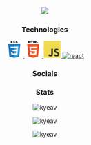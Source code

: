 <div align="center">
 <img src="https://readme-typing-svg.herokuapp.com/?lines=Hey,+I%27m+Kylie+%F0%9F%91%8B;&center=true&size=30" />
 </div>

<h3 align="center">Technologies</h3>
<p align="center"> 
<a href="https://www.w3schools.com/css/"> 
  <img src="https://raw.githubusercontent.com/devicons/devicon/master/icons/css3/css3-original-wordmark.svg" alt="css3" width="40" height="40"/> 
</a> 
  
<a href="https://www.w3.org/html/"> 
<img src="https://raw.githubusercontent.com/devicons/devicon/master/icons/html5/html5-original-wordmark.svg" alt="html5" width="40" height="40"/> 
</a> 
  
<a href="https://developer.mozilla.org/en-US/docs/Web/JavaScript"> 
<img src="https://raw.githubusercontent.com/devicons/devicon/master/icons/javascript/javascript-original.svg" alt="javascript" width="40" height="40"/> 
</a>
  
<a href="https://reactjs.org/">
<img src="https://raw.githubusercontent.com/reactjs/reactjs.org/main/src/icons/logo.svg" alt="react" width="40" height="40"/>
</a>
</p>

<h3 align="center">Socials</h3>

<h3 align="center">Stats</h3>
<p align="center">
<img
src="https://github-readme-stats.vercel.app/api/top-langs?username=kyeav&show_icons=true&locale=en&layout=compact&theme=dark" alt="kyeav">
</p>

<p align="center">
<img src="https://github-readme-stats.vercel.app/api?username=kyeav&show_icons=true&locale=en&theme=dark" alt="kyeav" />
</p>
 
<p align="center">
<img src="https://github-readme-streak-stats.herokuapp.com/?user=kyeav&&theme=dark" alt="kyeav" />
</p>

<!---
kyeav/kyeav is a ✨ special ✨ repository because its `README.md` (this file) appears on your GitHub profile.
You can click the Preview link to take a look at your changes.
--->
